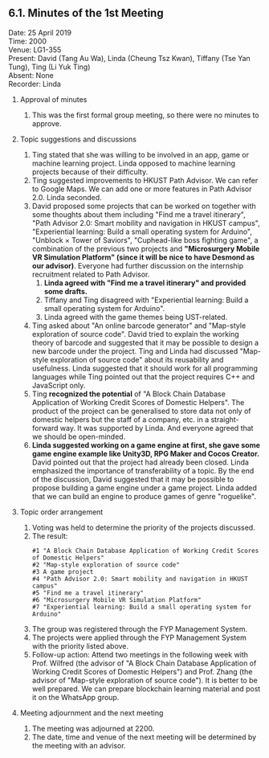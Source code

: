 ## 6.1. Minutes of the 1st Meeting

Date: 25 April 2019\
Time: 2000\
Venue: LG1-355\
Present: David (Tang Au Wa), Linda (Cheung Tsz Kwan),
Tiffany (Tse Yan Tung), Ting (Li Yuk Ting)\
Absent: None\
Recorder: Linda

1. Approval of minutes
    1. This was the first formal group meeting, so there were no minutes to approve.

2. Topic suggestions and discussions
    1. Ting stated that she was willing to be involved in an app, game or machine learning project.
    Linda opposed to machine learning projects because of their difficulty.
    2. Ting suggested improvements to HKUST Path Advisor.
    We can refer to Google Maps.
    We can add one or more features in Path Advisor 2.0.
    Linda seconded.
    3. David proposed some projects that can be worked on together with some thoughts about them including "Find me a travel itinerary", "Path Advisor 2.0: Smart mobility and navigation in HKUST campus", "Experiential learning: Build a small operating system for Arduino", "Unblock × Tower of Saviors", "Cuphead-like boss fighting game", a combination of the previous two projects and **"Microsurgery Mobile VR Simulation Platform" (since it will be nice to have Desmond as our advisor)**.
    Everyone had further discussion on the internship recruitment related to Path Advisor.
        1. **Linda agreed with "Find me a travel itinerary" and provided some drafts.**
        2. Tiffany and Ting disagreed with "Experiential learning: Build a small operating system for Arduino".
        3. Linda agreed with the game themes being UST-related.
    4. Ting asked about "An online barcode generator" and "Map-style exploration of source code".
    David tried to explain the working theory of barcode and suggested that it may be possible to design a new barcode under the project.
    Ting and Linda had discussed "Map-style exploration of source code" about its reusability and usefulness.
    Linda suggested that it should work for all programming languages while Ting pointed out that the project requires C++ and JavaScript only.
    5. Ting **recognized the potential** of "A Block Chain Database Application of Working Credit Scores of Domestic Helpers".
    The product of the project can be generalised to store data not only of domestic helpers but the staff of a company, etc. in a straight-forward way.
    It was supported by Linda.
    And everyone agreed that we should be open-minded.
    6. **Linda suggested working on a game engine at first, she gave some game engine example like Unity3D, RPG Maker and Cocos Creator.**
    David pointed out that the project had already been closed.
    Linda emphasized the importance of transferability of a topic.
    By the end of the discussion, David suggested that it may be possible to propose building a game engine under a game project.
    Linda added that we can build an engine to produce games of genre "roguelike".

3. Topic order arrangement
    1. Voting was held to determine the priority of the projects discussed.
    2. The result:
       ```
       #1 "A Block Chain Database Application of Working Credit Scores of Domestic Helpers"
       #2 "Map-style exploration of source code"
       #3 A game project
       #4 "Path Advisor 2.0: Smart mobility and navigation in HKUST campus"
       #5 "Find me a travel itinerary"
       #6 "Microsurgery Mobile VR Simulation Platform"
       #7 "Experiential learning: Build a small operating system for Arduino"
       ```
    3. The group was registered through the FYP Management System.
    4. The projects were applied through the FYP Management System with the priority listed above.
    5. Follow-up action: Attend two meetings in the following week with Prof. Wilfred (the advisor of "A Block Chain Database Application of Working Credit Scores of Domestic Helpers") and Prof. Zhang (the advisor of "Map-style exploration of source code").
    It is better to be well prepared.
    We can prepare blockchain learning material and post it on the WhatsApp group.

4. Meeting adjournment and the next meeting
    1. The meeting was adjourned at 2200.
    2. The date, time and venue of the next meeting will be determined by the meeting with an advisor.
